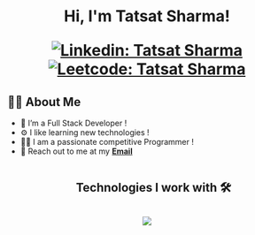 <h1 align="center">Hi, I'm Tatsat Sharma!


[![Linkedin: Tatsat Sharma](https://img.shields.io/badge/-Tatsat-blue?style=flat-square&logo=Linkedin&logoColor=white&link=https://www.linkedin.com/in/sharmatatsat/)](https://www.linkedin.com/in/sharmatatsat/)
[![Leetcode: Tatsat Sharma](https://img.shields.io/badge/-Tatsat-black?style=flat-square&logo=Leetcode&logoColor=orange&link=https://https://leetcode.com/u/sharmatatsat23/)](https://leetcode.com/u/sharmatatsat23/)




## 👩‍💻 About Me

- 🚀 I’m a Full Stack Developer !
- ⚙️ I like learning new technologies !
- 👨‍💻 I am a passionate competitive Programmer !   
- 📩 Reach out to me at my **<a href="mailto:sharmatatsat23@gmail.com">Email</a>** 

<div id="user-content-toc">
  <ul align="center">
    <h2 style="display: inline-block">Technologies I work with 🛠</h2>
  </ul>
</div>
<p align="center">
  <a href="https://skillicons.dev">
    <img src="https://skillicons.dev/icons?i=git,css,express,react,nodejs,github,cpp,html,js,linux,md,materialui,mongodb,mysql,nextjs,postman,py,tailwind,ts,vscode&perline=14" />
  </a>
</p>


